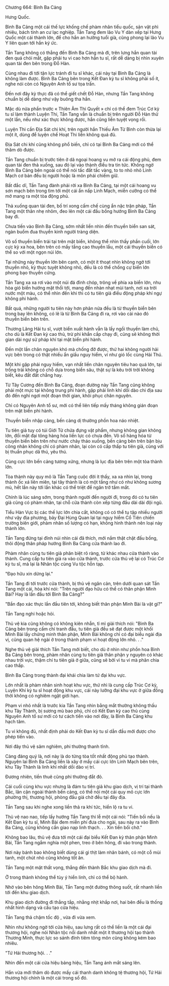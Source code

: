 




Chương 664: Bình Ba Cảng


Hưng Quốc.

Bình Ba Cảng một cái thế lực khống chế phàm nhân tiểu quốc, sản vật phì nhiêu, bách tính an cư lạc nghiệp. Tần Tang đem lão Vu Y dàn xếp tại Hưng Quốc một cái thành lớn, để cho hắn an hưởng tuổi già, cũng phong lại lão Vu Y liên quan tới hắn ký ức.

Tần Tang không có thẳng đến Bình Ba Cảng mà đi, trên lưng hắn quan tài đen quá chói mắt, gặp phải tu vi cao hơn hắn tu sĩ, rất dễ dàng bị nhìn xuyên quan tài đen bên trong Đỗ Hàn.

Cùng nhau đi tới tận lực tránh đi tu sĩ khác, cái này tại Bình Ba Cảng là không làm được. Bình Ba Cảng bên trong Kết Đan kỳ tu sĩ không phải số ít, nghe nói còn có Nguyên Anh tổ sư tọa trấn.

Đến nơi đây kỳ thực đã có thể giết chết Đỗ Hàn, nhưng Tần Tang không chuẩn bị dễ dàng như vậy buông tha hắn.

Mặc dù nửa phần trước « Thiên Âm Thi Quyết » chỉ có thể đem Trúc Cơ kỳ tu sĩ làm thành Luyện Thi, Tần Tang vẫn là chuẩn bị trên người Đỗ Hàn thử một lần, nếu như xác thực không được, hắn cũng liền tuyệt vọng rồi.

Luyện Thi cần Địa Sát chi khí, trên người hắn Thiếu Âm Từ Bình còn thừa lại một ít, dùng để luyện chế Hoạt Thi liền không quá đủ.

Địa Sát chi khí cũng không phổ biến, chỉ có tại Bình Ba Cảng mới có thể thăm dò được.

Tần Tang chuẩn bị trước tiên ở dã ngoại hoang vu mở ra cái động phủ, đem quan tài đen thả xuống, sau đó lại vào thành điều tra tin tức. Không ngờ Bình Ba Cảng bên ngoài có thể nói tấc đất tấc vàng, to to nhỏ nhỏ Linh Mạch cơ bản đều bị người hoặc là môn phái chiếm giữ.

Bất đắc dĩ, Tần Tang đành phải rời xa Bình Ba Cảng, tại một cái hoang vu sơn mạch bên trong tìm tới một cái ẩn nấp Linh Mạch, miễn cưỡng có thể mở mang ra một tòa động phủ.

Thả xuống quan tài đen, bố trí xong cấm chế cùng ẩn nặc trận pháp, Tần Tang một thân nhẹ nhõm, đeo lên một cái đấu bồng hướng Bình Ba Cảng bay đi.

Chưa tiến vào Bình Ba Cảng, sớm nhất liền nhìn đến thuyền biển san sát, ngàn buồm đua thuyền kinh người tràng diện.

Vô số thuyền biển trải tại trên mặt biển, không thể nhìn thấy phần cuối, lớn cực kỳ xa hoa, bên trên có mấy tầng cao thuyền lầu, một cái thuyền biển có thể so với một ngọn núi lớn.

Tại những này thuyền lớn bên cạnh, có một ít thoạt nhìn không ngờ tới thuyền nhỏ, kỳ thực tuyệt không nhỏ, đều là có thể chống cự biển lớn phong bạo thuyền cứng.

Tần Tang xa xa rơi vào một núi đá đỉnh chóp, trông về phía xa biển lớn, nhu hòa gió biển hướng mặt thổi tới, mang đến nhàn nhạt mùi tanh, nơi xa trời nước một màu, có thể nhìn đến khi thì có tu tiên giả điều động pháp khí ngự không phi hành.

Bất quá, những người tu tiên này hơn phân nửa đều là từ thuyền biển bên trong bay lên không, có lẽ là từ Bình Ba Cảng đi ra, rơi vào cái nào đó thuyền biển bên trên.

Thương Lãng Hải tu sĩ, vượt biển xuất hành vẫn là lấy ngồi thuyền làm chủ, cho dù là Kết Đan kỳ cao thủ, trừ phi khẩn cấp chạy đi, cũng sẽ không thời gian dài ngự sử pháp khí tại mặt biển phi hành.

Đến một lần chân nguyên khó mà chống đỡ được, thứ hai không người hải vực bên trong có thật nhiều ẩn giấu nguy hiểm, ví như gió lốc cùng Hải Thú.

Một khi gặp phải nguy hiểm, vạn nhất liền chân nguyên tiêu hao quá lớn, tại trống trải không có chỗ dựa trong biển sâu, thật sự là kêu trời trời không biết, kêu đất đất chẳng hay.

Từ Tây Cương đến Bình Ba Cảng, đoạn đường này Tần Tang cũng không phải một mực tại không trung phi hành, gặp phải linh khí dồi dào chi địa sau đó đến nghỉ ngơi một đoạn thời gian, khôi phục chân nguyên.

Chỉ có Nguyên Anh tổ sư, mới có thể liên tiếp mấy tháng không gián đoạn trên mặt biển phi hành.

Thuyền biển nhập cảng, bến cảng dị thường phồn hoa náo nhiệt.

Tu tiên giả tuy có túi Giới Tử chứa đựng vật phẩm, nhưng không gian không lớn, đối mặt đại tông hàng hóa liền lực có chưa đến. Vô số hàng hóa từ thuyền biển bên trên như nước chảy tháo xuống, bến cảng bên trên bận bịu công nhân không chỉ có phàm nhân, lại còn có cấp thấp tu tiên giả, cùng với bị thuần phục dã thú, yêu thú.

Cùng cực lớn bến cảng tương xứng, nhưng là lục địa bên trên một tòa thành lớn.

Tòa thành này quy mô là Tần Tang cuộc đời ít thấy, xa xa nhìn lại, trong thành ốc xá liên miên, tại tây thành là có một tầng như có như không sương mù, hết lần này tới lần khác có thể triệt để ngăn trở tầm mắt.

Chính là lúc sáng sớm, trong thành người đến người đi, trong đó có tu tiên giả cũng có phàm nhân, tại chỗ cửa thành còn xếp từng đầu dài dài đội ngũ.

Tiểu Hàn Vực bị các thế lực lớn chia cắt, không có có thể tụ tập nhiều người như vậy địa phương, bảy Đại Hùng Quan lại tại nguy hiểm Cổ Tiên chiến trường biên giới, phàm nhân số lượng có hạn, không hình thành nên loại này thành lớn.

Tần Tang đứng tại đỉnh núi nhìn cái đã thích, mới nắm thật chặt đấu bồng, thôi động thân pháp hướng Bình Ba Cảng cửa thành lao đi.

Phàm nhân cùng tu tiên giả phân biệt rõ ràng, từ khác nhau cửa thành vào thành. Cung cấp tu tiên giả ra vào cửa thành, trước cửa thủ vệ lại có Trúc Cơ kỳ tu sĩ, mà lại là Nhân tộc cùng Vu tộc hỗn tạp.

"Đạo hữu xin dừng lại."

Tần Tang đi tới trước cửa thành, bị thủ vệ ngăn cản, trên dưới quan sát Tần Tang một cái, hòa khí nói: "Trên người đạo hữu có thể có thân phận Minh Bài? Hay là lần đầu tới Bình Ba Cảng?"

"Bần đạo xác thực lần đầu tiên tới, không biết thân phận Minh Bài là vật gì?"

Tần Tang nghi hoặc hỏi.

Thủ vệ kia cũng không có không kiên nhẫn, tỉ mỉ giải thích nói: "Bình Ba Cảng bên trong cấm chỉ tranh đấu, tu tiên giả đều sẽ đạt được một khối Minh Bài lấy chứng minh thân phận, Minh Bài không chỉ có đại biểu ngài địa vị, cũng quan hệ ngài ở trong thành phạm vi hoạt động lớn nhỏ. . ."

Nghe thủ vệ giải thích Tần Tang mới biết, cho dù ở nhìn như phồn hoa Bình Ba Cảng bên trong, phàm nhân cùng tu tiên giả thân phận y nguyên có khác nhau trời vực, thậm chí tu tiên giả ở giữa, cũng sẽ bởi vì tu vi mà phân chia cao thấp.

Bình Ba Cảng trong thành đại khái chia làm tứ đại khu vực.

Lớn nhất là phàm nhân sinh hoạt khu vực, thứ nhì là cung cấp Trúc Cơ kỳ, Luyện Khí kỳ tu sĩ hoạt động khu vực, cái này lưỡng đại khu vực ở giữa đồng thời không có nghiêm ngặt giới hạn.

Phạm vi nhỏ nhất là trước kia Tần Tang nhìn bằng mắt thường không thấu khu Tây Thành, bị sương mù bao phủ, chỉ có Kết Đan kỳ cao thủ cùng Nguyên Anh tổ sư mới có tư cách tiến vào nơi đây, là Bình Ba Cảng khu hạch tâm.

Tu vi không đủ, nhất định phải do Kết Đan kỳ tu sĩ dẫn đầu mới được cho phép tiến vào.

Nơi đây thủ vệ sâm nghiêm, phi thường thanh tĩnh.

Càng đáng quý là, nơi này là do từng tòa tốt nhất động phủ tạo thành. Nguyên lai Bình Ba Cảng liền là xây ở mấy cái cực lớn Linh Mạch bên trên, khu Tây Thành là linh khí nhất dồi dào vị trí.

Đương nhiên, tiền thuê cũng phi thường đắt đỏ.

Cái cuối cùng khu vực nhưng là đám tu tiên giả khu giao dịch, vị trí tại thành Bắc, lân cận ngoài thành bến cảng, có thể nói một cái quy mô cực lớn phường thị, thương hội, phòng đấu giá chờ đều tại đây địa.

Tần Tang sau khi nghe xong liền thả ra khí tức, hiển lộ ra tu vi.

Thủ vệ nao nao, tiếp lấy hướng Tần Tang thi lễ một cái nói: "Tiền bối nếu là Kết Đan kỳ tu sĩ, Minh Bài đem miễn phí đưa cho ngài, sau này ra vào Bình Ba Cảng, cũng không cần giao nạp linh thạch. . . Xin tiền bối chờ."

Không bao lâu, thủ vệ đưa tới một cái đại biểu Kết Đan kỳ thân phận Minh Bài, Tần Tang ngắm nghía một phen, treo ở bên hông, đi vào trong thành.

Nơi này bánh bao không biết dùng cái gì thịt làm nhân bánh, có một cỗ mùi tanh, một chút nhỏ cũng không tốt ăn.

Tần Tang một mặt thất vọng, thẳng đến thành Bắc khu giao dịch mà đi.

Ở trong thành không thể tùy ý hiển linh, chỉ có thể bộ hành.

Nhờ vào bên hông Minh Bài, Tần Tang một đường thông suốt, rất nhanh liền tới đến khu giao dịch.

Khu giao dịch đường đi thẳng tắp, nhằng nhịt khắp nơi, hai bên đều là thống nhất hình dạng và cấu tạo cửa hiệu.

Tần Tang thả chậm tốc độ , vừa đi vừa xem.

Nhìn như không ngờ tới cửa hiệu, sau lưng rất có thể liền là một cái đại thương hội, nghe nói Nhân tộc nổi danh nhất một ít thương hội tạo thành Thương Minh, thực lực so sánh đỉnh tiêm tông môn cũng không kém bao nhiêu.

"Tứ Hải thương hội. . ."

Nhìn đến một cái cửa hiệu bảng hiệu, Tần Tang ánh mắt sáng lên.

Hắn vừa mới thăm dò được mấy cái thanh danh không tệ thương hội, Tứ Hải thương hội chính là một cái trong số đó.




